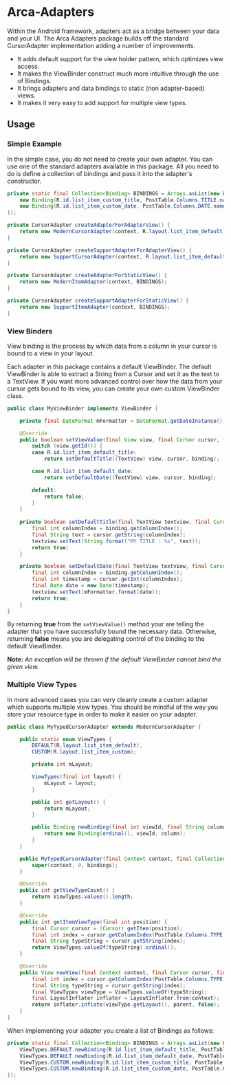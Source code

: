 # Arca-Adapters

Within the Android framework, adapters act as a bridge between your data and your UI. The Arca Adapters package builds off the standard CursorAdapter implementation adding a number of improvements.

- It adds default support for the view holder pattern, which optimizes view access.
- It makes the ViewBinder construct much more intuitive through the use of Bindings.
- It brings adapters and data bindings to static (non adapter-based) views.
- It makes it very easy to add support for multiple view types.

## Usage

### Simple Example

In the simple case, you do not need to create your own adapter. You can use one of the standard adapters available in this package. All you need to do is define a collection of bindings and pass it into the adapter's constructor.

```java
private static final Collection<Binding> BINDINGS = Arrays.asList(new Binding[] { 
    new Binding(R.id.list_item_custom_title, PostTable.Columns.TITLE.name),
	new Binding(R.id.list_item_custom_date, PostTable.Columns.DATE.name),
});

private CursorAdapter createAdapterForAdapterView() {
	return new ModernCursorAdapter(context, R.layout.list_item_default, BINDINGS);
}

private CursorAdapter createSupportAdapterForAdapterView() {
	return new SupportCursorAdapter(context, R.layout.list_item_default, BINDINGS);
}

private CursorAdapter createAdapterForStaticView() {
	return new ModernItemAdapter(context, BINDINGS);
}

private CursorAdapter createSupportAdapterForStaticView() {
	return new SupportItemAdapter(context, BINDINGS);
}
```

### View Binders

View binding is the process by which data from a column in your cursor is bound to a view in your layout. 

Each adapter in this package contains a default ViewBinder. The default ViewBinder is able to extract a String from a Cursor and set it as the text to a TextView. If you want more advanced control over how the data from your cursor gets bound to its view, you can create your own custom ViewBinder class.

```java
public class MyViewBinder implements ViewBinder {

	private final DateFormat mFormatter = DateFormat.getDateInstance();

	@Override
	public boolean setViewValue(final View view, final Cursor cursor, final Binding binding) {
		switch (view.getId()) {
		case R.id.list_item_default_title:
			return setDefaultTitle((TextView) view, cursor, binding);

		case R.id.list_item_default_date:
			return setDefaultDate((TextView) view, cursor, binding);

		default:
			return false;
		}
	}
	
	private boolean setDefaultTitle(final TextView textview, final Cursor cursor, final Binding binding) {
		final int columnIndex = binding.getColumnIndex();
		final String text = cursor.getString(columnIndex);
		textview.setText(String.format("MY TITLE : %s", text));
		return true;
	}

	private boolean setDefaultDate(final TextView textview, final Cursor cursor, final Binding binding) {
		final int columnIndex = binding.getColumnIndex();
		final int timestamp = cursor.getInt(columnIndex);
		final Date date = new Date(timestamp);
		textview.setText(mFormatter.format(date));
		return true;
	}
}
```

By returning **true** from the `setViewValue()` method your are telling the adapter that you have successfully bound the necessary data. Otherwise, returning **false** means you are delegating control of the binding to the default ViewBinder. 

**Note:** *An exception will be thrown if the default ViewBinder cannot bind the given view.*

### Multiple View Types

In more advanced cases you can very cleanly create a custom adapter which supports multiple view types. You should be mindful of the way you store your resource type in order to make it easier on your adapter.

```java
public class MyTypedCursorAdapter extends ModernCursorAdapter {

	public static enum ViewTypes {
		DEFAULT(R.layout.list_item_default),
		CUSTOM(R.layout.list_item_custom);

		private int mLayout;

		ViewTypes(final int layout) {
			mLayout = layout;
		}

		public int getLayout() {
			return mLayout;
		}

		public Binding newBinding(final int viewId, final String column) {
			return new Binding(ordinal(), viewId, column);
		}
	}

	public MyTypedCursorAdapter(final Context context, final Collection<Binding> bindings) {
		super(context, 0, bindings);
	}

	@Override
	public int getViewTypeCount() {
		return ViewTypes.values().length;
	}

	@Override
	public int getItemViewType(final int position) {
		final Cursor cursor = (Cursor) getItem(position);
		final int index = cursor.getColumnIndex(PostTable.Columns.TYPE.name);
		final String typeString = cursor.getString(index);
		return ViewTypes.valueOf(typeString).ordinal();
	}

	@Override
	public View newView(final Context context, final Cursor cursor, final ViewGroup parent) {
		final int index = cursor.getColumnIndex(PostTable.Columns.TYPE.name);
		final String typeString = cursor.getString(index);
		final ViewTypes viewType = ViewTypes.valueOf(typeString);
		final LayoutInflater inflater = LayoutInflater.from(context);
		return inflater.inflate(viewType.getLayout(), parent, false);
	}
}
```

When implementing your adapter you create a list of Bindings as follows:

```java
private static final Collection<Binding> BINDINGS = Arrays.asList(new Binding[] { 
	ViewTypes.DEFAULT.newBinding(R.id.list_item_default_title, PostTable.Columns.TITLE.name),
	ViewTypes.DEFAULT.newBinding(R.id.list_item_default_date, PostTable.Columns.DATE.name),
	ViewTypes.CUSTOM.newBinding(R.id.list_item_custom_title, PostTable.Columns.TITLE.name),
	ViewTypes.CUSTOM.newBinding(R.id.list_item_custom_date, PostTable.Columns.DATE.name),
});
```
